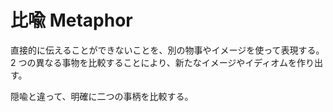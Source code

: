 # 比喩 Metaphor

直接的に伝えることができないことを、別の物事やイメージを使って表現する。
2 つの異なる事物を比較することにより、新たなイメージやイディオムを作り出す。

隠喩と違って、明確に二つの事柄を比較する。
